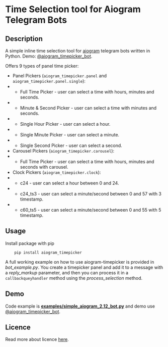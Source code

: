 # Time Selection tool for Aiogram Telegram Bots

## Description
A simple inline time selection tool for [aiogram](https://github.com/aiogram/aiogram) telegram bots written in Python.
Demo: [@aiogram_timepicker_bot](https://t.me/aiogram_timepicker_bot).

Offers 9 types of panel time picker:
* Panel Pickers (`aiogram_timepicker.panel` and `aiogram_timepicker.panel.single`):
* * Full Time Picker - user can select a time with hours, minutes and seconds.
* * Minute & Second Picker - user can select a time with minutes and seconds.
* * Single Hour Picker - user can select a hour.
* * Single Minute Picker - user can select a minute.
* * Single Second Picker - user can select a second.
* Carousel Pickers (`aiogram_timepicker.carousel`):
* * Full Time Picker - user can select a time with hours, minutes and seconds with carousel.
* Clock Pickers (`aiogram_timepicker.clock`):
* * c24 - user can select a hour between 0 and 24.
* * c24_ts3 - user can select a minute/second between 0 and 57 with 3 timestamp.
* * c60_ts5 - user can select a minute/second between 0 and 55 with 5 timestamp.

## Usage
Install package with pip

        pip install aiogram_timepicker

A full working example on how to use aiogram-timepicker is provided in *bot_example.py*. 
You create a timepicker panel and add it to a message with a *reply_markup* parameter, and then you can process it in a `callbackqueyhandler` method using the *process_selection* method.

## Demo
Code example is [**examples/simple_aiogram_2.12_bot.py**](./examples/simple_aiogram_2.12_bot.py) and demo use [@aiogram_timepicker_bot](https://t.me/aiogram_timepicker_bot).


## Licence
Read more about licence [here](./LICENSE.txt).

